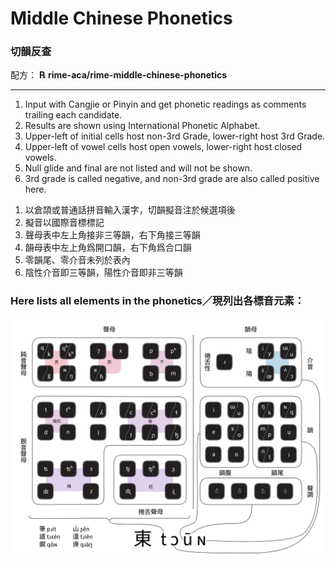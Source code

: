 <h1>Middle Chinese Phonetics</h1>
<h3>切韻反查</h3>
<p>配方： <b>℞ rime-aca/rime-middle-chinese-phonetics</b></p>
<hr>
<ol><li> Input with Cangjie or Pinyin and get phonetic readings as comments trailing each candidate.</li>
<li> Results are shown using International Phonetic Alphabet.</li>
<li>Upper-left of initial cells host non-3rd Grade, lower-right host 3rd Grade.</li>
<li>Upper-left of vowel cells host open vowels, lower-right host closed vowels.</li>
<li>Null glide and final are not listed and will not be shown.</li>
<li>3rd grade is called negative, and non-3rd grade are also called positive here.</li></ol>
<ol>

<li>以倉頡或普通話拼音輸入漢字，切韻擬音注於候選項後</li>
<li>擬音以國際音標標記</li>
<li>聲母表中左上角接非三等韻，右下角接三等韻</li>
<li>韻母表中左上角爲開口韻，右下角爲合口韻</li>
<li>零韻尾、零介音未列於表內</li>
<li>陰性介音即三等韻，陽性介音即非三等韻</li></ol>
<h3>Here lists all elements in the phonetics／現列出各標音元素：</h3>
<p style="text-align:center;">
<picture style = "width: 50%; margin-left: auto; margin-right: auto;">
<source media="(prefers-color-scheme: dark)" srcset="middle_chinese_dark.png">
<source media="(prefers-color-scheme: light)" srcset="middle_chinese.png">
<img src="middle_chinese.png" alt="Summary of syllables">
</picture></p>
